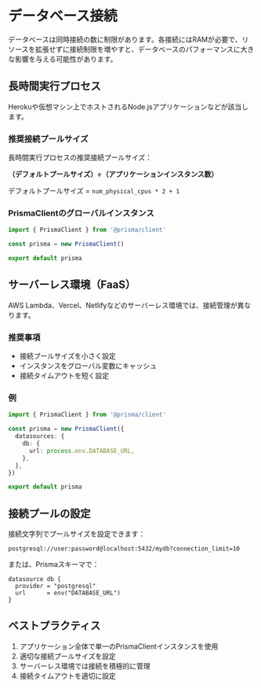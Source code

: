 # データベース接続

データベースは同時接続の数に制限があります。各接続にはRAMが必要で、リソースを拡張せずに接続制限を増やすと、データベースのパフォーマンスに大きな影響を与える可能性があります。

## 長時間実行プロセス

Herokuや仮想マシン上でホストされるNode.jsアプリケーションなどが該当します。

### 推奨接続プールサイズ

長時間実行プロセスの推奨接続プールサイズ：

**（デフォルトプールサイズ）÷（アプリケーションインスタンス数）**

デフォルトプールサイズ = `num_physical_cpus * 2 + 1`

### PrismaClientのグローバルインスタンス

```typescript
import { PrismaClient } from '@prisma/client'

const prisma = new PrismaClient()

export default prisma
```

## サーバーレス環境（FaaS）

AWS Lambda、Vercel、Netlifyなどのサーバーレス環境では、接続管理が異なります。

### 推奨事項

- 接続プールサイズを小さく設定
- インスタンスをグローバル変数にキャッシュ
- 接続タイムアウトを短く設定

### 例

```typescript
import { PrismaClient } from '@prisma/client'

const prisma = new PrismaClient({
  datasources: {
    db: {
      url: process.env.DATABASE_URL,
    },
  },
})

export default prisma
```

## 接続プールの設定

接続文字列でプールサイズを設定できます：

```
postgresql://user:password@localhost:5432/mydb?connection_limit=10
```

または、Prismaスキーマで：

```prisma
datasource db {
  provider = "postgresql"
  url      = env("DATABASE_URL")
}
```

## ベストプラクティス

1. アプリケーション全体で単一のPrismaClientインスタンスを使用
2. 適切な接続プールサイズを設定
3. サーバーレス環境では接続を積極的に管理
4. 接続タイムアウトを適切に設定
